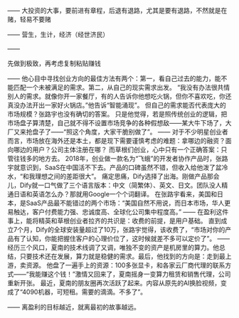 ——
大投资的大事，要前进有章程，后退有退路，尤其是要有退路，不然就是在赌，轻易不要赌

——
营生，生计，经济（经世济民）

——

先做到极致，再考虑复制粘贴赚钱

——
他心目中寻找创业方向的最佳方法有两个：第一，看自己过去的能力，能不能匹配一个未被满足的需求。第二，从自己的现实需求出发。
“我没有办法很共情别人的需求。就像你开一家餐厅，有的人告诉你他想吃火锅，但你不喜欢吃，你还真没办法开出一家好火锅店。”他告诉“智能涌现”。
但自己的需求能否代表庞大的市场规模？张路宇也没有确切的答案。
只是他觉得，若是照传统创业的逻辑，把市场盘子算清楚，自己就不得不设置市场竞争的各种假想敌——某大牛下场了，大厂又来抢盘子了——“照这个角度，大家干脆别做了”。
——
对于不少明星创业者而言，市场放在海外还是本土，都是现下需要谨慎考虑的难题：拿哪边的融资？面向哪边的用户？公司主体注册在哪？
而草根们创业，心中只有一个正确答案：只管往钱多的地方去。
2018年，创业做一款名为“飞蛾”的开发者协作产品时，张路宇就意识到，SaaS在中国活不下去。产品的口碑虽然不错，但收入给他泼了盆冷水，“和我理想之间的差距很大”。
痛定思痛，Dify选择了出海。刚做产品那会儿，Dify就一口气做了三个语言版本：中文（简繁体）、英文、日文。团队没人精通日语和英语怎么办？那就用Google一个个词翻译。
在张路宇看来，美国和日本，是SaaS产品最不能错过的两个市场：“美国自然不用说，而日本市场，华人更易触达，客户付费能力强、忠诚度高、全球化公司集中程度高。”
——
在盈利这件事上，能将精英和草根创业者拉齐的共识是：收费的前提，是用户基础。
直到成立7个月，Dify的全球安装量超过了10万，张路宇觉得，该收费了，“市场对你的产品有了认知，你能把握住客户的心理价位了，这时候就差不多可以定价了”。
——
经历三个风口，夏南的技术线调了又调，唯独不变的资产是机房里的算力。他总结，只要技术还在发展，算力就是稳健的需求。最后，他找到的方向是：走到最上游，卖资源。
他盘了一遍手上的资源：100多张显卡，和各家云厂商代理的联系方式——“我能赚这个钱！”激情又回来了，夏南摇身一变算力租赁和销售代理，公司重新开张。
最近，夏南的朋友圈再次活跃了起来。内容从原先的AI换脸视频，变成了“4090机器，可短租。需要的滴滴。不多了”。

——
离盈利的目标越近，就离最初的故事越远。
